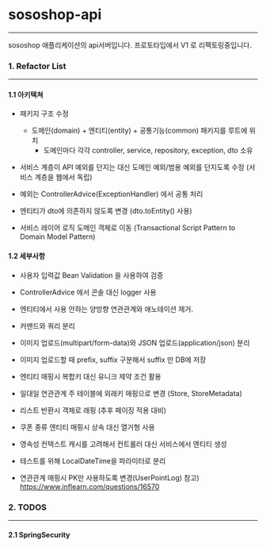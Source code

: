 # sososhop-api

---

sososhop 애플리케이션의 api서버입니다. 
프로토타입에서 V1 로 리팩토링중입니다.


### 1. Refactor List 

---

#### 1.1 아키텍쳐 

* 패키지 구조 수정 
  * 도메인(domain) + 엔티티(entity) + 공통기능(common) 패키지를 루트에 위치
    * 도메인마다 각각 controller, service, repository, exception, dto 소유
    
* 서비스 계층이 API 예외를 던지는 대신 도메인 예외/범용 예외를 던지도록 수정 (서비스 계층을 웹에서 독립)

* 예외는 ControllerAdvice(ExceptionHandler) 에서 공통 처리

* 엔티티가 dto에 의존하지 않도록 변경 (dto.toEntity() 사용)

* 서비스 레이어 로직 도메인 객체로 이동 (Transactional Script Pattern to Domain Model Pattern)

#### 1.2 세부사항

* 사용자 입력값 Bean Validation 을 사용하여 검증 

* ControllerAdvice 에서 콘솔 대신 logger 사용

* 엔티티에서 사용 안하는 양방향 연관관계와 애노테이션 제거.  

* 커맨드와 쿼리 분리

* 이미지 업로드(multipart/form-data)와 JSON 업로드(application/json) 분리 

* 이미지 업로드할 때 prefix, suffix 구분해서 suffix 만 DB에 저장

* 엔티티 매핑시 복합키 대신 유니크 제약 조건 활용

* 일대일 연관관계 주 테이블에 외래키 매핑으로 변경 (Store, StoreMetadata)

* 리스트 반환시 객체로 래핑 (추후 페이징 적용 대비)

* 쿠폰 종류 엔티티 매핑시 상속 대신 열거형 사용

* 영속성 컨텍스트 캐시를 고려해서 컨트롤러 대신 서비스에서 엔티티 생성

* 테스트를 위해 LocalDateTime을 파라미터로 분리

* 연관관계 매핑시 PK만 사용하도록 변경(UserPointLog) 참고) https://www.inflearn.com/questions/16570


### 2. TODOS

---

#### 2.1 SpringSecurity 